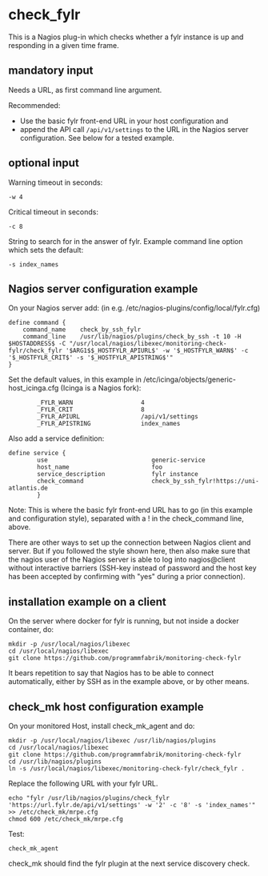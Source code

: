 # check_fylr
This is a Nagios plug-in which checks whether a fylr instance is up and responding in a given time frame.

## mandatory input

Needs a URL, as first command line argument.

Recommended: 
* Use the basic fylr front-end URL in your host configuration and
* append the API call `/api/v1/settings` to the URL in the Nagios server configuration. See below for a tested example.

## optional input

Warning timeout in seconds:

~~~~
-w 4
~~~~

Critical timeout in seconds:

~~~~
-c 8
~~~~

String to search for in the answer of fylr.
Example command line option which sets the default:

~~~~
-s index_names
~~~~

## Nagios server configuration example

On your Nagios server add: (in e.g. /etc/nagios-plugins/config/local/fylr.cfg)

~~~~
define command {
    command_name    check_by_ssh_fylr
    command_line    /usr/lib/nagios/plugins/check_by_ssh -t 10 -H $HOSTADDRESS$ -C "/usr/local/nagios/libexec/monitoring-check-fylr/check_fylr '$ARG1$$_HOSTFYLR_APIURL$' -w '$_HOSTFYLR_WARN$' -c '$_HOSTFYLR_CRIT$' -s '$_HOSTFYLR_APISTRING$'"
}
~~~~

Set the default values, in this example in /etc/icinga/objects/generic-host_icinga.cfg (Icinga is a Nagios fork):

~~~~
        _FYLR_WARN                   4
        _FYLR_CRIT                   8
        _FYLR_APIURL                 /api/v1/settings
        _FYLR_APISTRING              index_names
~~~~

Also add a service definition:

~~~~
define service {
        use                             generic-service
        host_name                       foo
        service_description             fylr instance
        check_command                   check_by_ssh_fylr!https://uni-atlantis.de
        }
~~~~

Note: This is where the basic fylr front-end URL has to go (in this example and configuration style), separated with a ! in the check_command line, above.

There are other ways to set up the connection between Nagios client and server. But if you followed the style shown here, then also make sure that the nagios user of the Nagios server is able to log into nagios@client without interactive barriers (SSH-key instead of password and the host key has been accepted by confirming with "yes" during a prior connection).

## installation example on a client
On the server where docker for fylr is running, but not inside a docker container, do:

~~~~
mkdir -p /usr/local/nagios/libexec
cd /usr/local/nagios/libexec
git clone https://github.com/programmfabrik/monitoring-check-fylr
~~~~

It bears repetition to say that Nagios has to be able to connect automatically, either by SSH as in the example above, or by other means.

## check_mk host configuration example

On your monitored Host, install check_mk_agent and do:

~~~~
mkdir -p /usr/local/nagios/libexec /usr/lib/nagios/plugins
cd /usr/local/nagios/libexec
git clone https://github.com/programmfabrik/monitoring-check-fylr
cd /usr/lib/nagios/plugins
ln -s /usr/local/nagios/libexec/monitoring-check-fylr/check_fylr .
~~~~
Replace the following URL with your fylr URL.
~~~~
echo "fylr /usr/lib/nagios/plugins/check_fylr 'https://url.fylr.de/api/v1/settings' -w '2' -c '8' -s 'index_names'" >> /etc/check_mk/mrpe.cfg
chmod 600 /etc/check_mk/mrpe.cfg
~~~~
Test:
~~~~
check_mk_agent
~~~~
check_mk should find the fylr plugin at the next service discovery check.
